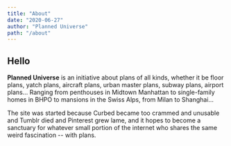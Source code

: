 ```yaml
---
title: "About"
date: "2020-06-27"
author: "Planned Universe"
path: "/about"
---
```


## Hello

**Planned Universe** is an initiative about plans of all kinds, whether it be floor plans, yatch plans, aircraft plans, urban master plans, subway plans, airport plans... Ranging from penthouses in Midtown Manhattan to single-family homes in BHPO to mansions in the Swiss Alps, from Milan to Shanghai...

The site was started because Curbed became too crammed and unusable and Tumblr died and Pinterest grew lame, and it hopes to become a sanctuary for whatever small portion of the internet who shares the same weird fascination -- with plans.


